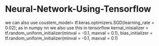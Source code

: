 # Neural-Network-Using-Tensorflow
we can also use coustem_model= tf.keras.optimizers.SGD(learning_rate = 0.02);
as in numpy nn we also use this in tensorflow
kernal_inisializer = tf.random_uniform_initializer(minval = -0.1, maxval = 0.1),
bias_initializer = tf.random_uniform_initializer(minval = -0.1, maxval = 0.1)
